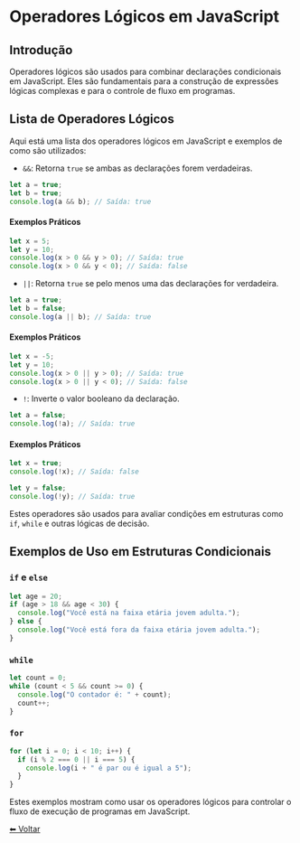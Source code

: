 # Operadores Lógicos em JavaScript

## Introdução

Operadores lógicos são usados para combinar declarações condicionais em JavaScript. Eles são fundamentais para a construção de expressões lógicas complexas e para o controle de fluxo em programas.

## Lista de Operadores Lógicos

Aqui está uma lista dos operadores lógicos em JavaScript e exemplos de como são utilizados:

- `&&`: Retorna `true` se ambas as declarações forem verdadeiras.

```javascript
let a = true;
let b = true;
console.log(a && b); // Saída: true
```

#### Exemplos Práticos

```javascript
let x = 5;
let y = 10;
console.log(x > 0 && y > 0); // Saída: true
console.log(x > 0 && y < 0); // Saída: false
```

- `||`: Retorna `true` se pelo menos uma das declarações for verdadeira.

```javascript
let a = true;
let b = false;
console.log(a || b); // Saída: true
```

#### Exemplos Práticos

```javascript
let x = -5;
let y = 10;
console.log(x > 0 || y > 0); // Saída: true
console.log(x > 0 || y < 0); // Saída: false
```

- `!`: Inverte o valor booleano da declaração.

```javascript
let a = false;
console.log(!a); // Saída: true
```

#### Exemplos Práticos

```javascript
let x = true;
console.log(!x); // Saída: false

let y = false;
console.log(!y); // Saída: true
```

Estes operadores são usados para avaliar condições em estruturas como `if`, `while` e outras lógicas de decisão.

## Exemplos de Uso em Estruturas Condicionais

### `if` e `else`

```javascript
let age = 20;
if (age > 18 && age < 30) {
  console.log("Você está na faixa etária jovem adulta.");
} else {
  console.log("Você está fora da faixa etária jovem adulta.");
}
```

### `while`

```javascript
let count = 0;
while (count < 5 && count >= 0) {
  console.log("O contador é: " + count);
  count++;
}
```

### `for`

```javascript
for (let i = 0; i < 10; i++) {
  if (i % 2 === 0 || i === 5) {
    console.log(i + " é par ou é igual a 5");
  }
}
```

Estes exemplos mostram como usar os operadores lógicos para controlar o fluxo de execução de programas em JavaScript.

[⬅ Voltar ](README.md)
